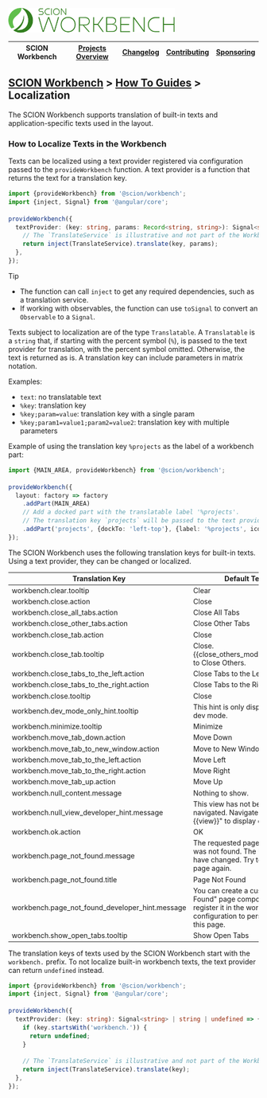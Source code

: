 <a href="/README.md"><img src="/resources/branding/scion-workbench-banner.svg" height="50" alt="SCION Workbench"></a>

| SCION Workbench | [Projects Overview][menu-projects-overview] | [Changelog][menu-changelog] | [Contributing][menu-contributing] | [Sponsoring][menu-sponsoring] |  
|-----------------|---------------------------------------------|-----------------------------|-----------------------------------|-------------------------------|

## [SCION Workbench][menu-home] > [How To Guides][menu-how-to] > Localization

The SCION Workbench supports translation of built-in texts and application-specific texts used in the layout.

### How to Localize Texts in the Workbench
Texts can be localized using a text provider registered via configuration passed to the `provideWorkbench` function.
A text provider is a function that returns the text for a translation key.

```ts
import {provideWorkbench} from '@scion/workbench';
import {inject, Signal} from '@angular/core';

provideWorkbench({
  textProvider: (key: string, params: Record<string, string>): Signal<string> | string | undefined => {
    // The `TranslateService` is illustrative and not part of the Workbench API.
    return inject(TranslateService).translate(key, params);
  },
});
```

> [!TIP]
> - The function can call `inject` to get any required dependencies, such as a translation service.
> - If working with observables, the function can use `toSignal` to convert an `Observable` to a `Signal`.

Texts subject to localization are of the type `Translatable`. A `Translatable` is a `string` that, if starting with the percent symbol (`%`), is passed to the text provider for translation, with the percent symbol omitted.
Otherwise, the text is returned as is. A translation key can include parameters in matrix notation.

Examples:
- `text`: no translatable text
- `%key`: translation key
- `%key;param=value`: translation key with a single param
- `%key;param1=value1;param2=value2`: translation key with multiple parameters

Example of using the translation key `%projects` as the label of a workbench part:

```ts
import {MAIN_AREA, provideWorkbench} from '@scion/workbench';

provideWorkbench({
  layout: factory => factory
    .addPart(MAIN_AREA)
    // Add a docked part with the translatable label '%projects'.
    // The translation key `projects` will be passed to the text provider for translation.   
    .addPart('projects', {dockTo: 'left-top'}, {label: '%projects', icon: 'project'}),
});

```

The SCION Workbench uses the following translation keys for built-in texts. Using a text provider, they can be changed or localized.

| Translation Key                                 | Default Text                                                                                                                |
|-------------------------------------------------|-----------------------------------------------------------------------------------------------------------------------------|
| workbench.clear.tooltip                         | Clear                                                                                                                       |
| workbench.close.action                          | Close                                                                                                                       |
| workbench.close_all_tabs.action                 | Close All Tabs                                                                                                              |
| workbench.close_other_tabs.action               | Close Other Tabs                                                                                                            |
| workbench.close_tab.action                      | Close                                                                                                                       |
| workbench.close_tab.tooltip                     | Close. {{close_others_modifier}}+Click to Close Others.                                                                     |                                                                    
| workbench.close_tabs_to_the_left.action         | Close Tabs to the Left                                                                                                      |
| workbench.close_tabs_to_the_right.action        | Close Tabs to the Right                                                                                                     |
| workbench.close.tooltip                         | Close                                                                                                                       |
| workbench.dev_mode_only_hint.tooltip            | This hint is only displayed in dev mode.                                                                                    |
| workbench.minimize.tooltip                      | Minimize                                                                                                                    |
| workbench.move_tab_down.action                  | Move Down                                                                                                                   |
| workbench.move_tab_to_new_window.action         | Move to New Window                                                                                                          |
| workbench.move_tab_to_the_left.action           | Move Left                                                                                                                   |
| workbench.move_tab_to_the_right.action          | Move Right                                                                                                                  |
| workbench.move_tab_up.action                    | Move Up                                                                                                                     |
| workbench.null_content.message                  | Nothing to show.                                                                                                            |
| workbench.null_view_developer_hint.message      | This view has not been navigated. Navigate the view "{{view}}" to display content.                                          |
| workbench.ok.action                             | OK                                                                                                                          |
| workbench.page_not_found.message                | The requested page {{path}} was not found. The URL may have changed. Try to open the page again.                            |
| workbench.page_not_found.title                  | Page Not Found                                                                                                              |
| workbench.page_not_found_developer_hint.message | You can create a custom "Not Found" page component and register it in the workbench configuration to personalize this page. |
| workbench.show_open_tabs.tooltip                | Show Open Tabs                                                                                                              |

The translation keys of texts used by the SCION Workbench start with the `workbench.` prefix. To not localize built-in workbench texts, the text provider can return `undefined` instead.

```ts
import {provideWorkbench} from '@scion/workbench';
import {inject, Signal} from '@angular/core';

provideWorkbench({
  textProvider: (key: string): Signal<string> | string | undefined => {
    if (key.startsWith('workbench.')) {
      return undefined;
    }

    // The `TranslateService` is illustrative and not part of the Workbench API.
    return inject(TranslateService).translate(key);
  },
});
```
[menu-how-to]: /docs/site/howto/how-to.md
[menu-home]: /README.md
[menu-projects-overview]: /docs/site/projects-overview.md
[menu-changelog]: /docs/site/changelog.md
[menu-contributing]: /CONTRIBUTING.md
[menu-sponsoring]: /docs/site/sponsoring.md
